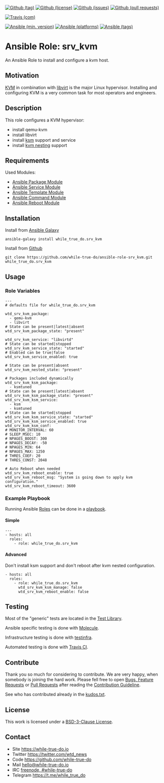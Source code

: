 <!--
name: README.md
description: This file contains important information for the repository.
author: while-true-do.io
contact: hello@while-true-do.io
license: BSD-3-Clause
-->

<!-- github shields -->
[![Github (tag)](https://img.shields.io/github/tag/while-true-do/ansible-role-srv_kvm.svg)](https://github.com/while-true-do/ansible-role-srv_kvm/tags)
[![Github (license)](https://img.shields.io/github/license/while-true-do/ansible-role-srv_kvm.svg)](https://github.com/while-true-do/ansible-role-srv_kvm/blob/master/LICENSE)
[![Github (issues)](https://img.shields.io/github/issues/while-true-do/ansible-role-srv_kvm.svg)](https://github.com/while-true-do/ansible-role-srv_kvm/issues)
[![Github (pull requests)](https://img.shields.io/github/issues-pr/while-true-do/ansible-role-srv_kvm.svg)](https://github.com/while-true-do/ansible-role-srv_kvm/pulls)
<!-- travis shields -->
[![Travis (com)](https://img.shields.io/travis/com/while-true-do/ansible-role-srv_kvm.svg)](https://travis-ci.com/while-true-do/ansible-role-srv_kvm)
<!-- ansible shields -->
[![Ansible (min. version)](https://img.shields.io/badge/dynamic/yaml.svg?label=Min.%20Ansible%20Version&url=https%3A%2F%2Fraw.githubusercontent.com%2Fwhile-true-do%2Fansible-role-srv_kvm%2Fmaster%2Fmeta%2Fmain.yml&query=%24.galaxy_info.min_ansible_version&colorB=black)](https://galaxy.ansible.com/while_true_do/srv_kvm)
[![Ansible (platforms)](https://img.shields.io/badge/dynamic/yaml.svg?label=Supported%20OS&url=https%3A%2F%2Fraw.githubusercontent.com%2Fwhile-true-do%2Fansible-role-srv_kvm%2Fmaster%2Fmeta%2Fmain.yml&query=galaxy_info.platforms%5B*%5D.name&colorB=black)](https://galaxy.ansible.com/while_true_do/srv_kvm)
[![Ansible (tags)](https://img.shields.io/badge/dynamic/yaml.svg?label=Galaxy%20Tags&url=https%3A%2F%2Fraw.githubusercontent.com%2Fwhile-true-do%2Fansible-role-srv_kvm%2Fmaster%2Fmeta%2Fmain.yml&query=%24.galaxy_info.galaxy_tags%5B*%5D&colorB=black)](https://galaxy.ansible.com/while_true_do/srv_kvm)

# Ansible Role: srv_kvm

An Ansible Role to install and configure a kvm host.

## Motivation

[KVM](https://www.linux-kvm.org/page/Main_Page) in combination with
[libvirt](https://libvirt.org/) is the major Linux hypervisor. Installing and
configuring KVM is a very common task for most operators and engineers.

## Description

This role configures a KVM hypervisor:

-   install qemu-kvm
-   install libvirt
-   install [ksm](https://www.linux-kvm.org/page/KSM) support and service
-   install [kvm nesting](https://www.linux-kvm.org/page/Nested_Guests) support

## Requirements

Used Modules:

-   [Ansible Package Module](https://docs.ansible.com/ansible/latest/modules/package_module.html)
-   [Ansible Service Module](https://docs.ansible.com/ansible/latest/modules/service_module.html)
-   [Ansible Template Module](https://docs.ansible.com/ansible/latest/modules/template_module.html)
-   [Ansible Command Module](https://docs.ansible.com/ansible/latest/modules/command_module.html)
-   [Ansible Reboot Module](https://docs.ansible.com/ansible/latest/modules/reboot_module.html)


## Installation

Install from [Ansible Galaxy](https://galaxy.ansible.com/while_true_do/srv_kvm)
```
ansible-galaxy install while_true_do.srv_kvm
```

Install from [Github](https://github.com/while-true-do/ansible-role-srv_kvm)
```
git clone https://github.com/while-true-do/ansible-role-srv_kvm.git while_true_do.srv_kvm
```

## Usage

### Role Variables

```
---
# defaults file for while_true_do.srv_kvm

wtd_srv_kvm_package:
  - qemu-kvm
  - libvirt
# State can be present|latest|absent
wtd_srv_kvm_package_state: "present"

wtd_srv_kvm_service: "libvirtd"
# State can be started|stopped
wtd_srv_kvm_service_state: "started"
# Enabled can be true|false
wtd_srv_kvm_service_enabled: true

# State can be present|absent
wtd_srv_kvm_nested_state: "present"

# Packages included dynamically
wtd_srv_kvm_ksm_package:
  - ksmtuned
# State can be present|latest|absent
wtd_srv_kvm_ksm_package_state: "present"
wtd_srv_kvm_ksm_service:
  - ksm
  - ksmtuned
# State can be started|stopped
wtd_srv_kvm_ksm_service_state: "started"
wtd_srv_kvm_ksm_service_enabled: true
wtd_srv_kvm_ksm_conf:
# MONITOR_INTERVAL: 60
# SLEEP_MSEC: 10
# NPAGES_BOOST: 300
# NPAGES_DECAY: -50
# NPAGES_MIN: 64
# NPAGES_MAX: 1250
# THRES_COEF: 20
# THRES_CONST: 2048

# Auto Reboot when needed
wtd_srv_kvm_reboot_enable: true
wtd_srv_kvm_reboot_msg: "System is going down to apply kvm configuration."
wtd_srv_kvm_reboot_timeout: 3600
```

### Example Playbook

Running Ansible
[Roles](https://docs.ansible.com/ansible/latest/user_guide/playbooks_reuse_roles.html)
can be done in a
[playbook](https://docs.ansible.com/ansible/latest/user_guide/playbooks_intro.html).

#### Simple

```
---
- hosts: all
  roles:
    - role: while_true_do.srv_kvm
```

#### Advanced

Don't install ksm support and don't reboot after kvm nested configuration.

```
- hosts: all
  roles:
    - role: while_true_do.srv_kvm
      wtd_srv_kvm_ksm_manage: false
      wtd_srv_kvm_reboot_enable: false
```

## Testing

Most of the "generic" tests are located in the
[Test Library](https://github.com/while-true-do/test-library).

Ansible specific testing is done with
[Molecule](https://molecule.readthedocs.io/en/stable/).

Infrastructure testing is done with
[testinfra](https://testinfra.readthedocs.io/en/stable/).

Automated testing is done with [Travis CI](https://travis-ci.com/while-true-do).

## Contribute

Thank you so much for considering to contribute. We are very happy, when somebody
is joining the hard work. Please fell free to open
[Bugs, Feature Requests](https://github.com/while-true-do/ansible-role-srv_kvm/issues)
or [Pull Requests](https://github.com/while-true-do/ansible-role-srv_kvm/pulls) after
reading the [Contribution Guideline](https://github.com/while-true-do/doc-library/blob/master/docs/CONTRIBUTING.md).

See who has contributed already in the [kudos.txt](./kudos.txt).

## License

This work is licensed under a [BSD-3-Clause License](https://opensource.org/licenses/BSD-3-Clause).

## Contact

-   Site <https://while-true-do.io>
-   Twitter <https://twitter.com/wtd_news>
-   Code <https://github.com/while-true-do>
-   Mail [hello@while-true-do.io](mailto:hello@while-true-do.io)
-   IRC [freenode, #while-true-do](https://webchat.freenode.net/?channels=while-true-do)
-   Telegram <https://t.me/while_true_do>
